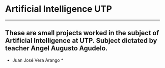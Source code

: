 # Artificial Intelligence UTP
--------------------


These are small projects worked in the subject of Artificial Intelligence at UTP.
Subject dictated by teacher Angel Augusto Agudelo.
--------------------

* Juan José Vera Arango *
